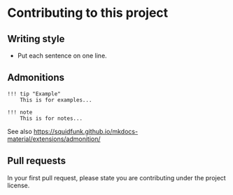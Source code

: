 # Contributing to this project

## Writing style

- Put each sentence on one line.

## Admonitions

```
!!! tip "Example"
    This is for examples...

!!! note
    This is for notes...
```

See also https://squidfunk.github.io/mkdocs-material/extensions/admonition/

## Pull requests

In your first pull request, please state you are contributing under the project license.
